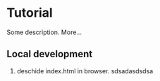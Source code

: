 # Tutorial

Some description.
More...


## Local development

1. deschide index.html in browser.
sdsadasdsdsa